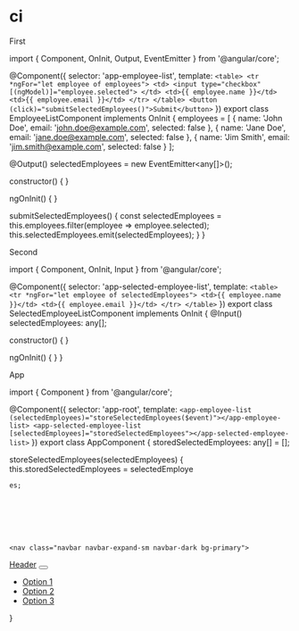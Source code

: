 # ci


First


import { Component, OnInit, Output, EventEmitter } from '@angular/core';

@Component({
  selector: 'app-employee-list',
  template: `
    <table>
      <tr *ngFor="let employee of employees">
        <td>
          <input type="checkbox" [(ngModel)]="employee.selected">
        </td>
        <td>{{ employee.name }}</td>
        <td>{{ employee.email }}</td>
      </tr>
    </table>
    <button (click)="submitSelectedEmployees()">Submit</button>
  `
})
export class EmployeeListComponent implements OnInit {
  employees = [
    { name: 'John Doe', email: 'john.doe@example.com', selected: false },
    { name: 'Jane Doe', email: 'jane.doe@example.com', selected: false },
    { name: 'Jim Smith', email: 'jim.smith@example.com', selected: false }
  ];

  @Output() selectedEmployees = new EventEmitter<any[]>();

  constructor() { }

  ngOnInit() {
  }

  submitSelectedEmployees() {
    const selectedEmployees = this.employees.filter(employee => employee.selected);
    this.selectedEmployees.emit(selectedEmployees);
  }
}




Second

import { Component, OnInit, Input } from '@angular/core';

@Component({
  selector: 'app-selected-employee-list',
  template: `
    <table>
      <tr *ngFor="let employee of selectedEmployees">
        <td>{{ employee.name }}</td>
        <td>{{ employee.email }}</td>
      </tr>
    </table>
  `
})
export class SelectedEmployeeListComponent implements OnInit {
  @Input() selectedEmployees: any[];

  constructor() { }

  ngOnInit() {
  }
}



App


import { Component } from '@angular/core';

@Component({
  selector: 'app-root',
  template: `
    <app-employee-list (selectedEmployees)="storeSelectedEmployees($event)"></app-employee-list>
    <app-selected-employee-list [selectedEmployees]="storedSelectedEmployees"></app-selected-employee-list>
  `
})
export class AppComponent {
  storedSelectedEmployees: any[] = [];

  storeSelectedEmployees(selectedEmployees) {
    this.storedSelectedEmployees = selectedEmploye
    
    
    
    es;
    
    
    
    
    
    
    
    <nav class="navbar navbar-expand-sm navbar-dark bg-primary">
  <a class="navbar-brand" href="#">Header</a>
  <button class="navbar-toggler" type="button" data-toggle="collapse" data-target="#navbarNav" aria-controls="navbarNav" aria-expanded="false" aria-label="Toggle navigation">
    <span class="navbar-toggler-icon"></span>
  </button>
  <div class="collapse navbar-collapse" id="navbarNav">
    <ul class="navbar-nav">
      <li class="nav-item">
        <a class="nav-link" href="#">Option 1</a>
      </li>
      <li class="nav-item">
        <a class="nav-link" href="#">Option 2</a>
      </li>
      <li class="nav-item">
        <a class="nav-link" href="#">Option 3</a>
      </li>
    </ul>
  </div>
</nav>

  }
  
  
  
  

